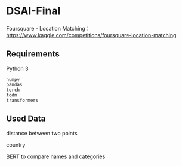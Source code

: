 # DSAI-Final

Foursquare - Location Matching：https://www.kaggle.com/competitions/foursquare-location-matching

## Requirements
Python 3
```
numpy
pandas
torch
tqdm
transformers
```

## Used Data
distance between two points

country

BERT to compare names and categories